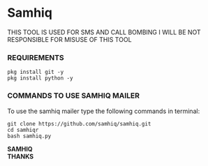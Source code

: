 # Samhiq
  THIS TOOL IS USED FOR SMS AND CALL BOMBING
  I WILL BE NOT RESPONSIBLE FOR MISUSE OF THIS TOOL
### REQUIREMENTS 

```shell script
pkg install git -y 
pkg install python -y 

```

### COMMANDS TO USE SAMHIQ MAILER

To use the samhiq mailer type the following commands in terminal:
```shell script
git clone https://github.com/samhiq/samhiq.git
cd samhiqr
bash samhiq.py
```

<strong>SAMHIQ</strong><br>
<strong>THANKS</strong>
